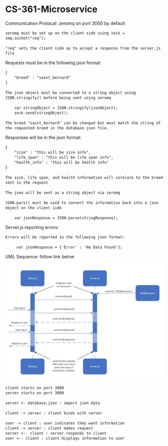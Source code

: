 # CS-361-Microservice
 
Communication Protocal: zeromq on port 3000 by default

    zeromq must be set up on the client side using sock = zmq.socket("req");

    "req" sets the client side up to accept a response from the server.js file



Requests must be in the following json format:

    {
        "breed" : "saint_bernard"
    }

    The json object must be converted to a string object using JSON.stringify() before being sent using zeromq

        var stringObject = JSON.stringify(jsonObject);
        sock.send(stringObject);

    The breed "saint_bernard" can be changed but must match the string of the requested breed in the database.json file.



Responses will be in the json format:

    {
        "size" : "this will be size info",
        "life_span" : "this will be life span info",
        "health_info" : "this will be health info"
    }

    The size, life span, and health information will corelate to the breed sent in the request

    The json will be sent as a string object via zeromq

    JSON.pars() must be used to convert the information back into a json object on the client side

        var jsonResponse = JSON.parse(stringResponse);



Server.js reporting errors:

    Errors will be reported in the following json format: 

         var jsonResponse = {'Error' : 'No Data Found'};



UML Sequence: follow link below

![alt text](https://github.com/rschwende/CS-361-Microservice/blob/main/README_UML.png)

    client starts on port 3000
    server starts on port 3000

    server <- database.json : import json data

    client -> server : client binds with server

    user -> client : user indicates they want information
    client -> server : client makes request
    server <-- client : server responds to client
    user <-- client : client displays information to user


